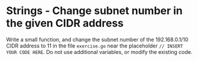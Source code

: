 # Strings - Change subnet number in the given CIDR address

Write a small function, and change the subnet number of the 192.168.0.1/10 CIDR address to 11 in the file `exercise.go` near the placeholder `// INSERT YOUR CODE HERE`. Do not use additional variables, or modify the existing code.